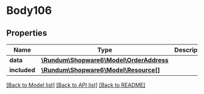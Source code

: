 # Body106

## Properties
Name | Type | Description | Notes
------------ | ------------- | ------------- | -------------
**data** | [**\Rundum\Shopware6\Model\OrderAddress**](OrderAddress.md) |  | [optional] 
**included** | [**\Rundum\Shopware6\Model\Resource[]**](Resource.md) |  | [optional] 

[[Back to Model list]](../../README.md#documentation-for-models) [[Back to API list]](../../README.md#documentation-for-api-endpoints) [[Back to README]](../../README.md)

